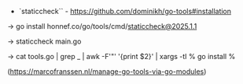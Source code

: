 - `staticcheck`` - https://github.com/dominikh/go-tools#installation

-> go install honnef.co/go/tools/cmd/staticcheck@2025.1.1

-> staticcheck main.go


-> cat tools.go | grep _ | awk -F'"' '{print $2}' | xargs -tI % go install %



(https://marcofranssen.nl/manage-go-tools-via-go-modules)